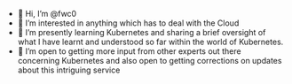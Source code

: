 - 👋 Hi, I’m @fwc0
- 👀 I’m interested in anything which has to deal with the Cloud
- 🌱 I’m presently learning Kubernetes and sharing a brief oversight of what I have learnt and understood so far within the world of Kubernetes.
- 💞️ I’m open to getting more input from other experts out there concerning Kubernetes and also open to getting corrections on updates about this intriguing service


<!---
fwc0/fwc0 is a ✨ special ✨ repository because its `README.md` (this file) appears on your GitHub profile.
You can click the Preview link to take a look at your changes.
--->
